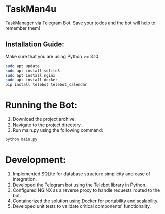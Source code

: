 # TaskMan4u

TaskManager via Telegram Bot. Save your todos and the bot will help to remember them!

## Installation Guide:

Make sure that you are using Python >= 3.10

```bash
sudo apt update
sudo apt install sqlite3
sudo apt install nginx
sudo apt install docker
pip install telebot telebot_calendar
```
# Running the Bot:
1. Download the project archive.
2. Navigate to the project directory.
3. Run main.py using the following command:

```python
python main.py
```

# Development:
1. Implemented SQLite for database structure simplicity and ease of integration.
2. Developed the Telegram bot using the Telebot library in Python.
3. Configured NGINX as a reverse proxy to handle requests routed to the bot.
4. Containerized the solution using Docker for portability and scalability.
5. Developed unit tests to validate critical components' functionality.
